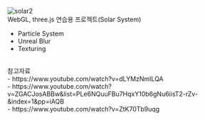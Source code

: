 ![solar2](https://github.com/km841/MySolarSystem/assets/56809638/79986f22-c3c5-462e-ac7d-669e8442ef26)
<br/>
WebGL, three.js 연습용 프로젝트(Solar System)<br/>
- Particle System<br/>
- Unreal Blur<br/>
- Texturing<br/>

<br/>
참고자료<br/>
- https://www.youtube.com/watch?v=dLYMzNmILQA<br/>
- https://www.youtube.com/watch?v=ZGACJosABBw&list=PLe6NQuuFBu7HqxY10b6gNu6iisT2-rZv-&index=1&pp=iAQB <br/>
- https://www.youtube.com/watch?v=ZtK70Tb9uqg <br/>
